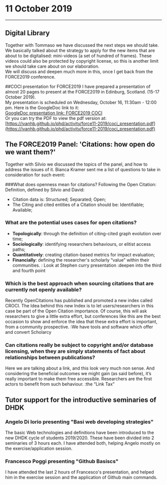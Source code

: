 # 11 October 2019

***
## Digital Library 
Together with Tommaso we have discussed the next steps we should take. We basically talked about the strategy to apply for the new items that  are about to be digitalised: mini-videos (a set of hundred of frames). These videos could also be protected by copyright license, so this is another limit we should take care about on our elaboration.  
We will discuss and deepen much more in this, once I get back from the FORCE2019 conference.

##COCI presentation for FORCE2019 
I have prepared a presentation of almost 20 pages to present at the FORCE2019 in Edinburg, Scotland. (15-17 October 2019).  
My presentation is scheduled on Wednesday, October 16, 11:30am - 12:00  pm. Here is the GoogleDoc link to it:  
[GoogleDoc presentation link: FORCE2019 COCI 
](https://docs.google.com/presentation/d/1XAqy7M3rAUFSyu-4XVbhM6Ppo51NPILNnpWRWQy4RDA/edit?usp=sharing 
)  
Or you can try the PDF to view the pdf version at:
[https://ivanhb.github.io/phd/activity/force11-2019/coci_presentation.pdf](https://ivanhb.github.io/phd/activity/force11-2019/coci_presentation.pdf)

## The FORCE2019 Panel: 'Citations: how open do we want them?'
Together with Silvio we discussed the topics of the panel, and how to address the issues of it. Bianca Kramer sent me a list of questions to take in consideration for such event:

###What does openness mean for citations?
Following the Open Citation: Definition, defined by Silvio and David:

* Citation data is: Structured; Separated; Open; 
* The Citing and cited entities of a Citation should be: Identifiable; Available; 

### What are the potential uses cases for open citations?
* **Topologically**: through the definition of citing-cited graph evolution over time;
* **Sociologically**: identifying researchers behaviours, or elitist access paths;
* **Quantitatively**: creating citation-based metrics for impact evaluation; 
* **Financially**: defining the researcher's scholarly “value” within their communities.
: Look at Stephen curry presentation
:deepen into the third and fourth point

### Which is the best approach when sourcing citations that are currently not openly available?
Recently OpenCitations has published and promoted a new index called CROCI. The Idea behind this new Index is to let users/researchers in this case be part of the Open Citation importance. Of course, this will ask researchers to give a little extra effort, but conferences like this are the best occasion to show and enforce the idea that these extra effort is important, from a community prospective. 
:We have tools and software which offer and convert Scholarcy

### Can citations really be subject to copyright and/or database licensing, when they are simply statements of fact about relationships between publications?
Here we are talking about a link, and this look very much non sense. And considering the beneficial outcomes we might gain (as said before), it’s really important to make them free accessible. Researchers are the first actors to benefit from such behaviour.
:the “Link Tax” 

## Tutor support for the introductive seminaries of DHDK
### Angelo Di Iorio presenting "Basi web developing strategies"
The basic Web technologies and definitions have been introduced to the new DHDK cycle of students 2019/2020. These have been divided into 2  seminaries of 3 hours each. I have attended both, helping Angelo mostly on the exercise/application session. 
### Francesco Poggi presenting "Github Basiscs"
I have attended the last 2 hours of Francesco's presentation, and helped him in the exercise session and the application of Github main commands.
 